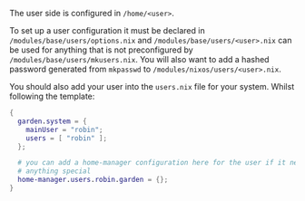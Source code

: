The user side is configured in `/home/<user>`.

To set up a user configuration it must be declared in
`/modules/base/users/options.nix` and `/modules/base/users/<user>.nix` can be
used for anything that is not preconfigured by
`/modules/base/users/mkusers.nix`. You will also want to add a hashed password
generated from `mkpasswd` to `/modules/nixos/users/<user>.nix`.

You should also add your user into the `users.nix` file for your system. Whilst
following the template:

```nix
{
  garden.system = {
    mainUser = "robin";
    users = [ "robin" ];
  };

  # you can add a home-manager configuration here for the user if it needs
  # anything special
  home-manager.users.robin.garden = {};
}
```
